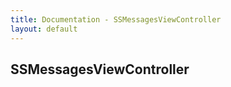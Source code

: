 ```yaml
---
title: Documentation - SSMessagesViewController
layout: default
---
```


## SSMessagesViewController
